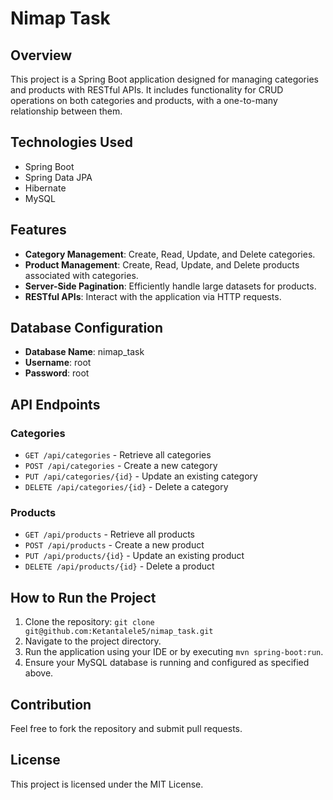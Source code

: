 # Nimap Task

## Overview
This project is a Spring Boot application designed for managing categories and products with RESTful APIs. It includes functionality for CRUD operations on both categories and products, with a one-to-many relationship between them.

## Technologies Used
- Spring Boot
- Spring Data JPA
- Hibernate
- MySQL

## Features
- **Category Management**: Create, Read, Update, and Delete categories.
- **Product Management**: Create, Read, Update, and Delete products associated with categories.
- **Server-Side Pagination**: Efficiently handle large datasets for products.
- **RESTful APIs**: Interact with the application via HTTP requests.

## Database Configuration
- **Database Name**: nimap_task
- **Username**: root
- **Password**: root

## API Endpoints
### Categories
- `GET /api/categories` - Retrieve all categories
- `POST /api/categories` - Create a new category
- `PUT /api/categories/{id}` - Update an existing category
- `DELETE /api/categories/{id}` - Delete a category

### Products
- `GET /api/products` - Retrieve all products
- `POST /api/products` - Create a new product
- `PUT /api/products/{id}` - Update an existing product
- `DELETE /api/products/{id}` - Delete a product

## How to Run the Project
1. Clone the repository: `git clone git@github.com:Ketantalele5/nimap_task.git`
2. Navigate to the project directory.
3. Run the application using your IDE or by executing `mvn spring-boot:run`.
4. Ensure your MySQL database is running and configured as specified above.

## Contribution
Feel free to fork the repository and submit pull requests.

## License
This project is licensed under the MIT License.
